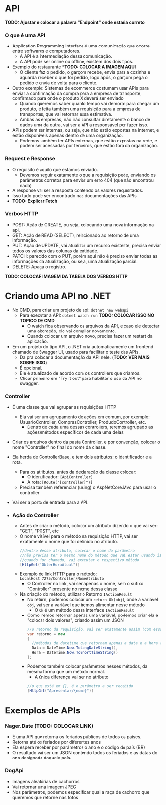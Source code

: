 # API

**TODO: Ajustar e colocar a palavra "Endpoint" onde estaria correto**

### O que é uma API
* Application Programming Interface é uma comunicação que ocorre entre softwares e computadores.
  * A API é a intermediação dessa comunicação.
  * A API pode ser online ou offline, existem dos dois tipos.
* Exemplo do restaurante
  ***TODO: COLOCAR A IMAGEM AQUI**
  * O cliente faz o pedido, o garçom recebe, envia para a cozinha e aguarda receber o que foi pedido, logo após, o garçom pega o pedido e envia de volta para o cliente.
* Outro exemplo: Sistemas de ecommerce costumam usar APIs para enviar a confirmação da compra para a empresa de transporte, confirmado para onde o produto X deverá ser enviado.
  * Quando queremos saber quanto tempo vai demorar para chegar um produto, é feita também uma requisição para a empresa de transportes, que vai retornar essa estimativa.
  * Ambas as empresas, não irão consultar diretamente o banco de dados uma da outra, vai ser a API a responsável por fazer isso.
* APIs podem ser internas, ou seja, que não estão expostas na internet, e estão disponíveis apenas dentro de uma organização.  
  * Podemos também ter APIs externas, que estão expostas na rede, e podem ser acessadas por terceiros, que estão fora da organização.

### Request e Response
* O requisito é aquilo que estamos enviado.
  * Devemos seguir exatamente o que a requisição pede, enviando os parâmetros corretos para enviar um erro 404 (que não encontrou nada)
* A response vai ser a resposta contendo os valores requisitados.
* Isso tudo pode ser encontrado nas documentações das APIs
* **TODO: Explicar Fetch** 

### Verbos HTTP
* POST: Ação de CREATE, ou seja, colocando uma nova informação na api.
* GET: Ação de READ (SELECT), relacionado ao retorno de uma informação.
* PUT: Ação de UPDATE, vai atualizar um recurso existente, precisa enviar todos os valores das colunas da entidade.
* PATCH: parecido com o PUT, porém aqui não é preciso enviar todas as informações da atualização, ou seja, uma atualização parcial.
* DELETE: Apaga o registro.

**TODO: COLOCAR IMAGEM DA TABELA DOS VERBOS HTTP**

# Criando uma API no .NET
* No CMD, para criar um projeto de api: `dotnet new webapi`
  * Para executar a API: `dotnet watch run` **TODO: COLOCAR ISSO NO TOPICO DE CMD**
    * O watch fica observando os arquivos da API, e caso ele detectar uma alteração, ele vai compilar novamente.
    * Quando colocar um arquivo novo, precisa fazer um restart da aplicação.
* Em um projeto do tipo API, o .NET cria automaticamente um frontend chamado de Swagger UI, usado para facilitar o teste das APIs.
  * Da pra colocar a documentação da API nele. (**TODO: VER MAIS SOBRE ISSO**)
  * É opcional.
  * Ele é atualizado de acordo com os controllers que criamos.
  * Clicar primeiro em "Try it out" para habilitar o uso da API no swagger.

### Controller
* É uma classe que vai agrupar as requisições HTTP
  * Ela vai ser um agrupamento de ações em comum, por exemplo: UsuarioController, ComprasController, ProdudoController, etc.
    * Dentro de cada uma dessas controllers, teremos agrupado as ações/métodos específicos de cada uma delas.
* Criar os arquivos dentro da pasta Controller, e por convenção, colocar o nome "Controller" no final do nome da classe.
* Ela herda de ControllerBase, e tem dois atributos: o identificador e a rota.
  * Para os atributos, antes da declaração da classe colocar:
    * O identificador: `[ApiController]`
    * A rota: `[Route("[controller]")]`
  * Precisa também referenciar (using) o AspNetCore.Mvc para usar o controller
* Vai ser a porta de entrada para a API.

* ### Ação do Controller
  * Antes de criar o método, colocar um atributo dizendo o que vai ser: "GET", "POST", etc
  * O nome visível para o método na requisição HTTP, vai ser exatamente o nome que foi definido no atributo.  
    ```C#
    //dentro desse atributo, colocar o nome do parâmetro
    //não precisa ter o mesmo nome do método que vai estar usando isso
    //quando for chamado, vai executar o respectivo método
    [HttpGet("ObterHoraAtual")]
    ```
  * Exemplo de link HTTP para o método: `LocalHost:7275/Controller/NomeAtributo`
    * O Controller no link, vai ser apenas o nome, sem o sufixo "Controller" presente no nome dessa classe
  * Na criação do método, utilizar o Retorno `IActionResult`
    * No return, podemos colocar um `return Ok(obj)`, onde a variável `obj`, vai ser a variável que iremos alimentar nesse método
      * O `Ok` é um método dessa interface `IActionResult`
    * Como iremos retornar apenas uma variável, podemos criar ela e "colocar dois valores", criando assim um JSON:
      ```C#
      //o retorno da requisição, vai ser exatamente assim (com essa estrutura de json)
      var retorno = new
      {
        //métodos de datetime que retornam apenas a data e a hora respectivamente
        Data = DateTime.Now.ToLongDateString(),
        Hora = DateTime.Now.ToShortTimeString()
      };
      ```
    * Podemos também colocar parâmetros nesses métodos, da mesma forma que um método normal.
      * A única diferença vai ser no atributo
      ```C#
      //o que está em {}, é o parâmetro a ser recebido
      [HttpGet("Apresentar/{nome}")]
      ```

# Exemplos de APIs

### Nager.Date (TODO: COLOCAR LINK)
* É uma API que retorna os feriados públicos de todos os países.
* Retorna até os feriados por diferentes anos
* Ela espera receber por parâmetros o ano e o código do país (BR)
* O resultado vai ser um JSON contendo todos os feriados e as datas do ano designado daquele país.

### DogApi
* Imagens aleatórias de cachorros
* Vai retornar uma imagem JPEG
* Nos parâmetros, podemos especificar qual a raça de cachorro que queremos que retorne nas fotos
